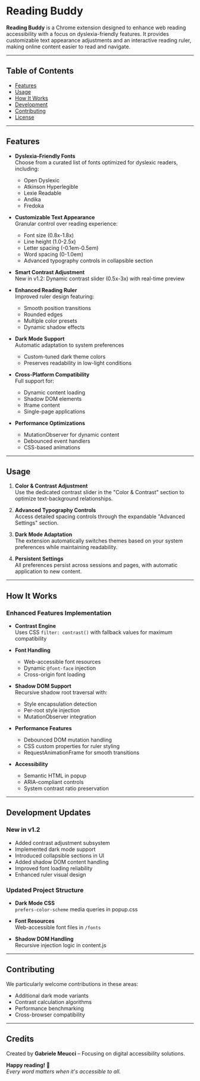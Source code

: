 # Reading Buddy

**Reading Buddy** is a Chrome extension designed to enhance web reading accessibility with a focus on dyslexia-friendly features. It provides customizable text appearance adjustments and an interactive reading ruler, making online content easier to read and navigate.

---

## Table of Contents

- [Features](#features)
- [Usage](#usage)
- [How It Works](#how-it-works)
- [Development](#development)
- [Contributing](#contributing)
- [License](#license)

---

## Features

- **Dyslexia-Friendly Fonts**  
  Choose from a curated list of fonts optimized for dyslexic readers, including:
  - Open Dyslexic
  - Atkinson Hyperlegible
  - Lexie Readable
  - Andika
  - Fredoka

- **Customizable Text Appearance**  
  Granular control over reading experience:
  - Font size (0.8x-1.8x)
  - Line height (1.0-2.5x)
  - Letter spacing (-0.1em-0.5em)
  - Word spacing (0-1.0em)
  - Advanced typography controls in collapsible section

- **Smart Contrast Adjustment**  
  New in v1.2: Dynamic contrast slider (0.5x-3x) with real-time preview

- **Enhanced Reading Ruler**  
  Improved ruler design featuring:
  - Smooth position transitions
  - Rounded edges
  - Multiple color presets
  - Dynamic shadow effects

- **Dark Mode Support**  
  Automatic adaptation to system preferences
  - Custom-tuned dark theme colors
  - Preserves readability in low-light conditions

- **Cross-Platform Compatibility**  
  Full support for:
  - Dynamic content loading
  - Shadow DOM elements
  - Iframe content
  - Single-page applications

- **Performance Optimizations**  
  - MutationObserver for dynamic content
  - Debounced event handlers
  - CSS-based animations

---

## Usage

1. **Color & Contrast Adjustment**  
   Use the dedicated contrast slider in the "Color & Contrast" section to optimize text-background relationships.

2. **Advanced Typography Controls**  
   Access detailed spacing controls through the expandable "Advanced Settings" section.

3. **Dark Mode Adaptation**  
   The extension automatically switches themes based on your system preferences while maintaining readability.

4. **Persistent Settings**  
   All preferences persist across sessions and pages, with automatic application to new content.

---

## How It Works

### Enhanced Features Implementation

- **Contrast Engine**  
  Uses CSS `filter: contrast()` with fallback values for maximum compatibility

- **Font Handling**  
  - Web-accessible font resources
  - Dynamic `@font-face` injection
  - Cross-origin font loading

- **Shadow DOM Support**  
  Recursive shadow root traversal with:
  - Style encapsulation detection
  - Per-root style injection
  - MutationObserver integration

- **Performance Features**  
  - Debounced DOM mutation handling
  - CSS custom properties for ruler styling
  - RequestAnimationFrame for smooth transitions

- **Accessibility**  
  - Semantic HTML in popup
  - ARIA-compliant controls
  - System contrast ratio preservation

---

## Development Updates

### New in v1.2

- Added contrast adjustment subsystem
- Implemented dark mode support
- Introduced collapsible sections in UI
- Added shadow DOM content handling
- Improved font loading reliability
- Enhanced ruler visual design

### Updated Project Structure

- **Dark Mode CSS**  
  `prefers-color-scheme` media queries in popup.css

- **Font Resources**  
  Web-accessible font files in `/fonts`

- **Shadow DOM Handling**  
  Recursive injection logic in content.js

---

## Contributing

We particularly welcome contributions in these areas:
- Additional dark mode variants
- Contrast calculation algorithms
- Performance benchmarking
- Cross-browser compatibility

---

## Credits
Created by **Gabriele Meucci** – Focusing on digital accessibility solutions.

**Happy reading! 📖**  
*Every word matters when it's accessible to all.*

